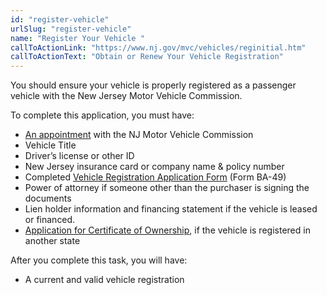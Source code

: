 ```yaml
---
id: "register-vehicle"
urlSlug: "register-vehicle"
name: "Register Your Vehicle "
callToActionLink: "https://www.nj.gov/mvc/vehicles/reginitial.htm"
callToActionText: "Obtain or Renew Your Vehicle Registration"
---
```

You should ensure your vehicle is properly registered as a passenger vehicle with the New Jersey Motor Vehicle Commission. 

To complete this application, you must have:
* [An appointment](https://telegov.njportal.com/njmvc/AppointmentWizard) with the NJ Motor Vehicle Commission
* Vehicle Title 
* Driver’s license or other ID 
* New Jersey insurance card or company name & policy number
* Completed [Vehicle Registration Application Form](https://www.nj.gov/mvc/pdf/vehicles/BA-49.pdf) (Form BA-49)
* Power of attorney if someone other than the purchaser is signing the documents
* Lien holder information and financing statement if the vehicle is leased or financed.
* [Application for Certificate of Ownership](https://www.nj.gov/mvc/pdf/about/ISM_SS-7.pdf), if the vehicle is registered in another state

After you complete this task, you will have:
* A current and valid vehicle registration
